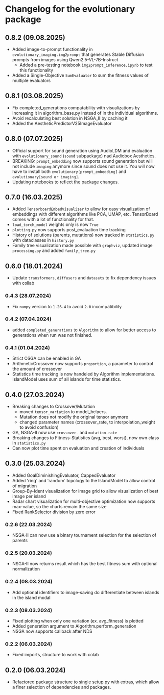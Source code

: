 # Changelog for the evolutionary package
## 0.8.2 (09.08.2025)
* Added image-to-prompt functionality in `evolutionary_imaging.img2prompt` that generates Stable Diffusion prompts from images using Qwen2.5-VL-7B-Instruct
  * Added a pre-testing notebook `img2prompt_inference.ipynb` to test this functionality
* Added a Single-Objective `SumEvaluator` to sum the fitness values of multiple evaluators

## 0.8.1 (03.08.2025)
* Fix completed_generations compatability with visualizations by increasing it in algorithm_base.py instead of in the individual algorithms.
* Avoid recalculating best solution in NSGA_II by caching it
* Added the AestheticPredictorV25ImageEvaluator

## 0.8.0 (07.07.2025)
* Official support for sound generation using AudioLDM and evaluation with `evolutionary_sound` (`sound` subpackage) nad Audiobox Aesthetics.
* BREAKING: `prompt_embedding` now supports sound generation but will not include `imaging` anymore since sound does not use it. You will now have to install both `evolutionary[prompt_embedding]` and `evolutionary[sound or imaging]`.
* Updating notebooks to reflect the package changes.

## 0.7.0 (16.03.2025)
* Added `TensorboardEmbedVisualizer` to allow for easy visualization of embeddings with different algorithms like PCA, UMAP, etc. TensorBoard comes with a lot of functionality for that.
* `load_torch_model` weights only is now `True`
* `plotting.py` now supports post_evaluation time tracking
* History of solutions (parents, mutations) now tracked in `statistics.py` with dataclasses in `history.py`
* Family tree visualization made possible with `graphviz`, updated image `processing.py` and added `family_tree.py`

## 0.6.0 (18.01.2024)
* Update `transformers`, `diffusers` and `datasets` to fix dependency issues with collab

### 0.4.3 (28.07.2024)
* Fix `numpy` version to `1.26.4` to avoid `2.0` incompatibility

### 0.4.2 (07.04.2024)
* added `completed_generations` to `Algorithm` to allow for better access to generations when 
run was not finished.

### 0.4.1 (01.04.2024)
* Strict OSGA can be enabled in GA
* ArithmeticCrossover now supports `proportion`, a parameter to control the amount of crossover
* Statistics time tracking is now handeled by Algorithm implementations. IslandModel uses
sum of all islands for time statistics.

## 0.4.0 (27.03.2024)
* Breaking changes to Crossover/Mutation
  * moved `tensor_variation` to model_helpers.
  * Mutation does not modify the original tensor anymore
  * changed parameter names (crossover_rate, to interpolation_weight to avoid confusion)
* GA, NSGA-II now use `crossover-` and `mutation-rate`
* Breaking changes to Fitness-Statistics (avg, best, worst), now own class in `statistics.py`
* Can now plot time spent on evaluation and creation of individuals

## 0.3.0 (25.03.2024)
* Added GoalDiminishingEvaluator, CappedEvaluator 
* Added 'ring' and 'random' topology to the IslandModel to allow control of migration
* Group-By-Ident visualization for image grid to allow visualization of best image per island
* Radar chart visualization for multi-objective optimization now supports max-value, so the charts remain the same size
* Fixed RankSelector division by zero error

### 0.2.6 (22.03.2024)
* NSGA-II can now use a binary tournament selection for the selection of parents

### 0.2.5 (20.03.2024)
* NSGA-II now returns result which has the best fitness sum with optional normalization

### 0.2.4 (08.03.2024)
* Add optional identifiers to image-saving do differentiate between islands in the island modal

### 0.2.3 (08.03.2024)
* Fixed plotting when only one variation (ex. avg_fitness) is plotted
* Added generation argument to Algorithm.perform_generation 
* NSGA now supports callback after NDS 

### 0.2.2 (06.03.2024)
* Fixed imports, structure to work with colab

## 0.2.0 (06.03.2024)
* Refactored package structure to single setup.py with extras, which allow 
a finer selection of dependencies and packages.
